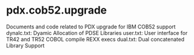 # pdx.cob52.upgrade
Documents and code related to PDX upgrade for IBM COB52 support
dynalc.txt: Dyamic Allocation of PDSE Libraries
user.txt: User interface for TR42 and TR52 COBOL compile REXX execs
dual.txt: Dual concatenated Library Support

